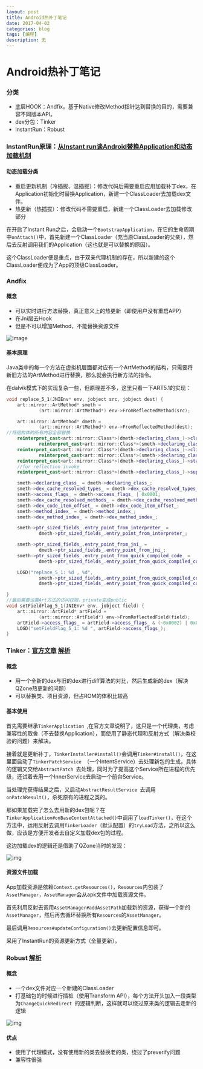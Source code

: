 ```yaml
---
layout: post
title: Android热补丁笔记
date: 2017-04-02
categories: blog
tags: [编程]
description: 无
---
```


# Android热补丁笔记

### 分类

- 底层HOOK：Andfix。基于Native修改Method指针达到替换的目的，需要兼容不同版本API。
- dex分包：Tinker
- InstantRun：Robust

### InstantRun原理：[从Instant run谈Android替换Application和动态加载机制](http://w4lle.github.io/2016/05/02/%E4%BB%8EInstant%20run%E8%B0%88Android%E6%9B%BF%E6%8D%A2Application%E5%92%8C%E5%8A%A8%E6%80%81%E5%8A%A0%E8%BD%BD%E6%9C%BA%E5%88%B6/)

#### 动态加载分类

- 重启更新机制（冷插拔、温插拔）：修改代码后需要重启应用加载补丁dex，在Application初始化时替换Application，新建一个ClassLoader去加载dex文件。
- 热更新（热插拔）：修改代码不需要重启，新建一个ClassLoader去加载修改部分

在开启了Instant Run之后，会启动一个`BootstrapApplication`，在它的生命周期中`onAttach()`中，首先新建一个ClassLoader（充当原ClassLoader的父亲），然后去反射调用我们的Application（这也就是可以替换的原因）。

这个ClassLoader便是重点，由于双亲代理机制的存在，所以新建的这个ClassLoader便成为了App的顶级ClassLoader。

### Andfix

#### 概念

- 可以实时进行方法替换，真正意义上的热更新（即使用户没有重启APP）
- 在Jni层去Hook
- 但是不可以增加Method，不能替换资源文件

![image](https://github.com/alibaba/AndFix/raw/master/images/principle.png)



#### 基本原理

Java类中的每一个方法在虚拟机层面都对应有一个ArtMethod的结构，只需要将新旧方法的ArtMethod进行替换，那么就会执行新方法的指令。

在dalvik模式下的实现复杂一些，但原理差不多，这里只看一下ART5.1的实现：

```c++
void replace_5_1(JNIEnv* env, jobject src, jobject dest) {
	art::mirror::ArtMethod* smeth =
			(art::mirror::ArtMethod*) env->FromReflectedMethod(src);

	art::mirror::ArtMethod* dmeth =
			(art::mirror::ArtMethod*) env->FromReflectedMethod(dest);
//将结构体的所有内容全部替换
	reinterpret_cast<art::mirror::Class*>(dmeth->declaring_class_)->class_loader_ =
			reinterpret_cast<art::mirror::Class*>(smeth->declaring_class_)->class_loader_; //for plugin classloader
	reinterpret_cast<art::mirror::Class*>(dmeth->declaring_class_)->clinit_thread_id_ =
			reinterpret_cast<art::mirror::Class*>(smeth->declaring_class_)->clinit_thread_id_;
	reinterpret_cast<art::mirror::Class*>(dmeth->declaring_class_)->status_ = reinterpret_cast<art::mirror::Class*>(smeth->declaring_class_)->status_-1;
	//for reflection invoke
	reinterpret_cast<art::mirror::Class*>(dmeth->declaring_class_)->super_class_ = 0;

	smeth->declaring_class_ = dmeth->declaring_class_;
	smeth->dex_cache_resolved_types_ = dmeth->dex_cache_resolved_types_;
	smeth->access_flags_ = dmeth->access_flags_ | 0x0001;
	smeth->dex_cache_resolved_methods_ = dmeth->dex_cache_resolved_methods_;
	smeth->dex_code_item_offset_ = dmeth->dex_code_item_offset_;
	smeth->method_index_ = dmeth->method_index_;
	smeth->dex_method_index_ = dmeth->dex_method_index_;

	smeth->ptr_sized_fields_.entry_point_from_interpreter_ =
			dmeth->ptr_sized_fields_.entry_point_from_interpreter_;

	smeth->ptr_sized_fields_.entry_point_from_jni_ =
			dmeth->ptr_sized_fields_.entry_point_from_jni_;
	smeth->ptr_sized_fields_.entry_point_from_quick_compiled_code_ =
			dmeth->ptr_sized_fields_.entry_point_from_quick_compiled_code_;

	LOGD("replace_5_1: %d , %d",
			smeth->ptr_sized_fields_.entry_point_from_quick_compiled_code_,
			dmeth->ptr_sized_fields_.entry_point_from_quick_compiled_code_);

}
//最后需要设置Art方法的访问权限，private变成public
void setFieldFlag_5_1(JNIEnv* env, jobject field) {
	art::mirror::ArtField* artField =
			(art::mirror::ArtField*) env->FromReflectedField(field);
	artField->access_flags_ = artField->access_flags_ & (~0x0002) | 0x0001;
	LOGD("setFieldFlag_5_1: %d ", artField->access_flags_);
}
```

### Tinker：[官方文章](https://github.com/WeMobileDev/article/blob/master/%E5%BE%AE%E4%BF%A1Tinker%E7%9A%84%E4%B8%80%E5%88%87%E9%83%BD%E5%9C%A8%E8%BF%99%E9%87%8C%EF%BC%8C%E5%8C%85%E6%8B%AC%E6%BA%90%E7%A0%81%EF%BC%88%E4%B8%80%EF%BC%89.md) [解析](http://w4lle.github.io/2016/12/16/tinker/)

#### 概念

- 用一个全新的dex与旧的dex进行diff算法的对比，然后生成新的dex（解决QZone热更新的问题）
- 可以替换类、项目资源，但占ROM的体积比较高

#### 基本使用

首先需要继承`TinkerApplication `,在官方文章说明了，这只是一个代理类，考虑兼容性的取舍（不去替换Application），而使用了静态代理和反射方式（解决类校验的问题）来解决。

接着就是更新补丁，`TinkerInstaller#install()`会调用`Tinker#install()`，在这里面启动了`TinkerPatchService `（一个IntentService）去处理新包的生成，具体的逻辑又交给`AbstractPatch `去处理，同时为了提高这个Service所在进程的优先级，还试着去用一个InnerService去启动一个前台Service。

当处理完获得结果之后，又启动`AbstractResultService `去调用`onPatchResult()`，杀死原有的进程之类的。

那如果加载完了怎么去用新的dex包呢？在`TinkerApplication#onBaseContextAttached()`中调用了`loadTinker()`，在这个方法中，运用反射去调用`TinkerLoader`（默认配置）的`tryLoad`方法，之所以这么做，应该是方便开发者去自定义加载dex包的过程。

这边加载dex的逻辑还是借助了QZone当时的发现：



![img](http://mmbiz.qpic.cn/mmbiz/0aYRVN1mAJwR6vqR4Yv6V3zIvjqmgdu7dVfrXN7XxhOjiaahHricl00hal4rjw1cQ2LRFKVGU7uUOO0Q5HSz7hKw/640?wx_fmt=png&tp=webp&wxfrom=5&wx_lazy=1)

#### 资源文件加载

App加载资源是依赖`Context.getResources()`，`Resources`内包装了`AssetManager`，`AssetManager`会从apk文件中加载资源文件。

首先利用反射去调用`AssetManager#addAssetPath`加载新的资源，获得一个新的`AssetManager`，然后再去循环替换所有`Resources`的`AssetManager`。

最后调用`Resources#updateConfiguration()`去更新配置信息即可。

采用了InstantRun的资源更新方式（全量更新）。

### Robust [解析](http://tech.meituan.com/android_robust.html)

#### 概念

- 一个dex文件对应一个新建的ClassLoader
- 打基础包的时候进行插桩（使用Transform API），每个方法开头加入一段类型为`ChangeQuickRedirect `的逻辑判断，这样就可以绕过原来类的逻辑去走新的逻辑

![img](https://user-gold-cdn.xitu.io/2017/4/5/4461ea6f8bc13a41d5a29a33b3375a5f.png)

#### 优点

- 使用了代理模式，没有使用新的类去替换老的类，绕过了preverify问题
- 兼容性很强